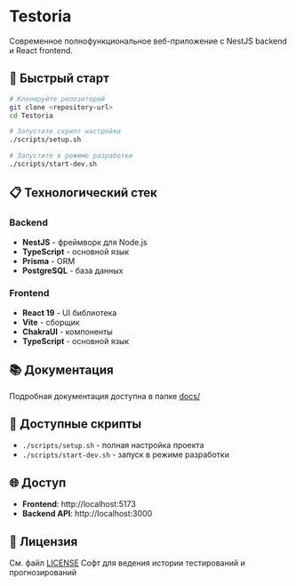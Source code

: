 # Testoria

Современное полнофункциональное веб-приложение с NestJS backend и React frontend.

## 🚀 Быстрый старт

```bash
# Клонируйте репозиторий
git clone <repository-url>
cd Testoria

# Запустите скрипт настройки
./scripts/setup.sh

# Запустите в режиме разработки
./scripts/start-dev.sh
```

## 📋 Технологический стек

### Backend
- **NestJS** - фреймворк для Node.js
- **TypeScript** - основной язык
- **Prisma** - ORM
- **PostgreSQL** - база данных

### Frontend  
- **React 19** - UI библиотека
- **Vite** - сборщик
- **ChakraUI** - компоненты
- **TypeScript** - основной язык

## 📚 Документация

Подробная документация доступна в папке [docs/](docs/README.md)

## 🔧 Доступные скрипты

- `./scripts/setup.sh` - полная настройка проекта
- `./scripts/start-dev.sh` - запуск в режиме разработки

## 🌐 Доступ

- **Frontend**: http://localhost:5173
- **Backend API**: http://localhost:3000

## 📄 Лицензия

См. файл [LICENSE](LICENSE)
Софт для ведения истории тестирований и прогнозирований
